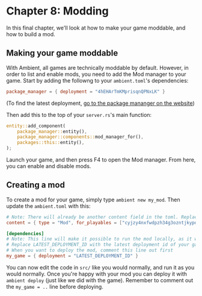 # Chapter 8: Modding

In this final chapter, we'll look at how to make your game moddable, and how to build a mod.

## Making your game moddable

With Ambient, all games are technically moddable by default. However, in order to list and enable
mods, you need to add the Mod manager to your game. Start by adding the followng to your
`ambient.toml`'s dependencies:

```toml
package_manager = { deployment = "4hEHArTmKMprisqnQPNxLK" }
```

(To find the latest deployment, [go to the package mananger on the website](https://ambient-733e7.web.app/packages/hr4pxz7kfhzgimicoyh65ydel3aehuhk))

Then add this to the top of your `server.rs`'s main function:

```rust
entity::add_component(
    package_manager::entity(),
    package_manager::components::mod_manager_for(),
    packages::this::entity(),
);
```

Launch your game, and then press F4 to open the Mod manager. From here, you can enable and disable mods.

## Creating a mod

To create a mod for your game, simply type `ambient new my_mod`. Then update the `ambient.toml` with this:

```toml
# Note: There will already be another content field in the toml. Replace it with this:
content = { type = "Mod", for_playables = ["cyjzy4nxfwdpzh34g3ozntjkypd7f5ot"] }

[dependencies]
# Note: This line will make it possible to run the mod locally, as it will pull in your game as a dependency.
# Replace LATEST_DEPLOYMENT_ID with the latest deployment id of your game
# When you want to deploy the mod, comment this line out first
my_game = { deployment = "LATEST_DEPLOYMENT_ID" }
```

You can now edit the code in `src/` like you would normally, and run it as you would normally. Once you're
happy with your mod you can deploy it with `ambient deploy` (just like we did with the game). Remember to comment
out the `my_game = ..` line before deploying.